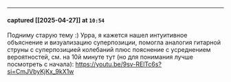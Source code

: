 

---
#### captured [[2025-04-27]] at `10:54`

Подниму старую тему :)
Урра, я кажется нашел интуитивное объяснение и визуализацию суперпозиции, помогла аналогия гитарной струны с суперпозицией колебаний плюс пояснение с усреднением вероятностей, см. на 10й минуте тут (но для понимания лучше посмотреть с начала):
https://youtu.be/9sv-RElTc6s?si=CmJVbyKjKx_9kX1w
